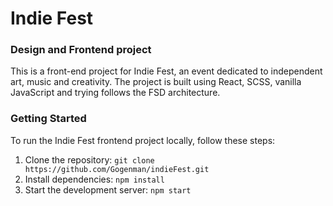# Indie Fest
### Design and Frontend project

This is a front-end project for Indie Fest, an event dedicated to independent art, music and creativity. The project is built using React, SCSS, vanilla JavaScript and trying follows the FSD architecture.

### Getting Started
To run the Indie Fest frontend project locally, follow these steps:

1. Clone the repository:
```git clone https://github.com/Gogenman/indieFest.git``` 
2. Install dependencies:
```npm install``` 
3. Start the development server: 
```npm start```